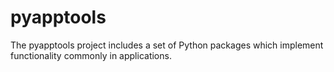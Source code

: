 # pyapptools
The pyapptools project includes a set of Python packages which implement functionality commonly in applications.

